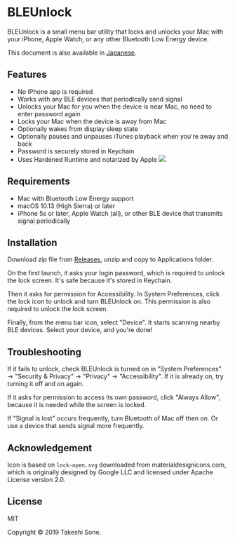 # BLEUnlock

BLEUnlock is a small menu bar utility that locks and unlocks your Mac with your iPhone, Apple Watch, or any other Bluetooth Low Energy device.

This document is also available in [Japanese](README.ja.md).

## Features

- No iPhone app is required
- Works with any BLE devices that periodically send signal
- Unlocks your Mac for you when the device is near Mac, no need to enter password again
- Locks your Mac when the device is away from Mac
- Optionally wakes from display sleep state
- Optionally pauses and unpauses iTunes playback when you're away and back
- Password is securely stored in Keychain
- Uses Hardened Runtime and notarized by Apple
![](https://i.imgur.com/i9Rj44q.png)

## Requirements

- Mac with Bluetooth Low Energy support
- macOS 10.13 (High Sierra) or later
- iPhone 5s or later, Apple Watch (all), or other BLE device that transmits
signal periodically

## Installation

Download zip file from [Releases](https://github.com/ts1/BLEUnlock/releases),
unzip and copy to Applications folder.

On the first launch, it asks your login password,
which is required to unlock the lock screen.
It's safe because it's stored in Keychain. 

Then it asks for permission for Accessibility.
In System Preferences, click the lock icon to unlock and turn BLEUnlock on.
This permission is also required to unlock the lock screen.

Finally, from the menu bar icon, select "Device".
It starts scanning nearby BLE devices.
Select your device, and you're done!

## Troubleshooting

If it fails to unlock, check BLEUnlock is turned on in "System Preferences" →
"Security & Privacy" → "Privacy" → "Accessibility".
If it is already on, try turning it off and on again.

If it asks for permission to access its own password, click "Always Allow",
because it is needed while the screen is locked.

If "Signal is lost" occurs frequently, turn Bluetooth of Mac off then on.
Or use a device that sends signal more frequently.

## Acknowledgement

Icon is based on `lock-open.svg` downloaded from materialdesignicons.com,
which is originally designed by Google LLC and licensed under Apache License
version 2.0.

## License

MIT

Copyright © 2019 Takeshi Sone.
